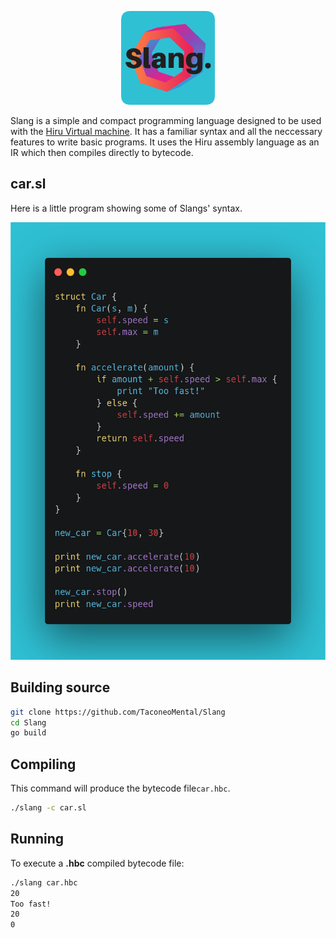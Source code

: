 <p align="center">
  <img height="150x" src="https://raw.githubusercontent.com/TaconeoMental/Slang/main/assets/slang_logo.png" />
</p>

Slang is a simple and compact programming language designed to be used with the [Hiru Virtual machine](https://github.com/TaconeoMental/Hiru-VM). It has a familiar syntax and all the neccessary features to write basic programs.
It uses the Hiru assembly language as an IR which then compiles directly to bytecode.

## car.sl
Here is a little program showing some of Slangs' syntax.
<div style="text-align:center"><img height="700em" src="https://raw.githubusercontent.com/TaconeoMental/Slang/main/assets/code_example.png" /></div>

## Building source
```bash
git clone https://github.com/TaconeoMental/Slang
cd Slang
go build
```

## Compiling
This command will produce the bytecode file```car.hbc```.
```bash
./slang -c car.sl
```

## Running
To execute a __.hbc__ compiled bytecode file:
```bash
./slang car.hbc
20
Too fast!
20
0
```
